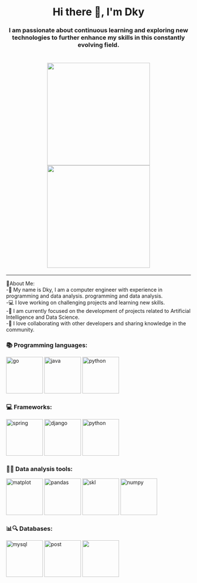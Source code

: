 

<div id="header align="center">
  <h1 align="center">Hi there 👋, I'm Dky</h1>
  <h3 align="center">I am passionate about continuous learning and exploring new technologies to further enhance my skills in this constantly evolving field.
   
  </h3>
  <h1 align="center">
    <img src="https://user-images.githubusercontent.com/130209447/264822274-b2ac0270-4256-4ae2-8e7a-e55b8c9d91b3.gif" width="280"/>
    <img src="https://user-images.githubusercontent.com/130209447/265292237-2ae515bf-e3d4-464f-81ae-b1f6f1826cd1.gif" width="280"/>
  </h1>
</div>

---
 🤔About Me:
<br>
-👋 My name is Dky, I am a computer engineer with experience in programming and data analysis.
programming and data analysis.
</br>
-💻 I love working on challenging projects and learning new skills. 
<br>
-🌟 I am currently focused on the development of projects related to Artificial Intelligence and Data Science. 
</br>
-🤝 I love collaborating with other developers and sharing knowledge in the community.
</br>

<div align="left">
  <h3>📚 Programming languages:</h3> 
  <div>
    <img src="https://user-images.githubusercontent.com/130209447/265292882-e8c1c4bf-c663-4d3f-ad75-6587746f2a45.jpg" title="go" width="100" height="100"/>
    <img src="https://user-images.githubusercontent.com/130209447/265292980-8878d053-f4d4-4b02-9e71-d6f0a1dbc500.jpg" title="java" width="100" height="100"/>
    <img src="https://user-images.githubusercontent.com/130209447/265293057-b72961a9-3c47-4962-a505-3750b8354f76.jpg" title="python" width="100" height="100"/>
 </div>
</div>

<h3>💻 Frameworks: </h3>
<div>
    <img src="https://user-images.githubusercontent.com/130209447/265293232-2afd288c-b0dc-44ea-8f9d-1e7d4ebf77c2.png" title="spring" width="100" height="100"/>
    <img src="https://user-images.githubusercontent.com/130209447/265293233-32ec8360-33b2-4e0b-84b2-4c386b41e271.png" title="django" width="100" height="100"/>
    <img src="https://user-images.githubusercontent.com/130209447/265293235-b0713718-800f-405b-a6d5-8ce5b4f48b0e.jpg" title="python" width="100" height="100"/>
 </div>

<h3>🤖🧠 Data analysis tools: </h3>
<div>
    <img src="https://user-images.githubusercontent.com/130209447/265293511-a715ef27-cce5-4907-8f47-36797bb80e2f.png" title="matplot" width="100" height="100"/>
    <img src="https://user-images.githubusercontent.com/130209447/265293514-113afcec-4805-4265-bdc5-06ca64ea6829.png" title="pandas" width="100" height="100"/>
    <img src="https://user-images.githubusercontent.com/130209447/265293512-14ed2a24-6dd4-4fef-bfcf-e51126032b37.png" title="skl" width="100" height="100"/>
    <img src="https://user-images.githubusercontent.com/130209447/265293515-78be9d5e-fe30-440b-b8fa-379f62a9f4f4.png" title="numpy" width="100" height="100"/>
 </div>

<h3>📊🔍 Databases: </h3>
<div>
    <img src="https://user-images.githubusercontent.com/130209447/265293783-c8ef8f3e-51d5-4c80-ac9a-850ea4fa95ad.png" title="mysql" width="100" height="100"/>
    <img src="https://user-images.githubusercontent.com/130209447/265293781-2f47513f-455e-48df-8294-4f6d9be80a68.png" title="post" width="100" height="100"/>
    <img src="https://user-images.githubusercontent.com/130209447/265293784-ca10eb5f-4362-4653-83ff-d91279d8f894.png" title="" width="100" height="100"/>
 </div> 


